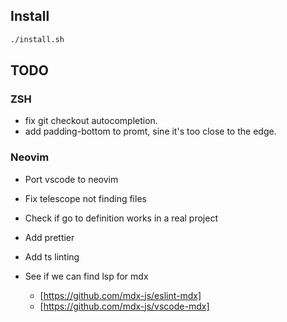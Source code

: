 ## Install

```sh
./install.sh
```

## TODO

### ZSH

- fix git checkout autocompletion.
- add padding-bottom to promt, sine it's too close to the edge.

### Neovim

- Port vscode to neovim
- Fix telescope  not finding files
- Check if go to definition works in a real project
- Add prettier
- Add ts linting

- See if we can find lsp for mdx
  - [https://github.com/mdx-js/eslint-mdx]
  - [https://github.com/mdx-js/vscode-mdx]


